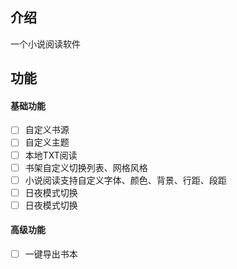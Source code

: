 ## 介绍
一个小说阅读软件

## 功能
#### 基础功能
- [ ] 自定义书源
- [ ] 自定义主题
- [ ] 本地TXT阅读
- [ ] 书架自定义切换列表、网格风格
- [ ] 小说阅读支持自定义字体、颜色、背景、行距、段距
- [ ] 日夜模式切换
- [ ] 日夜模式切换
#### 高级功能
- [ ] 一键导出书本
